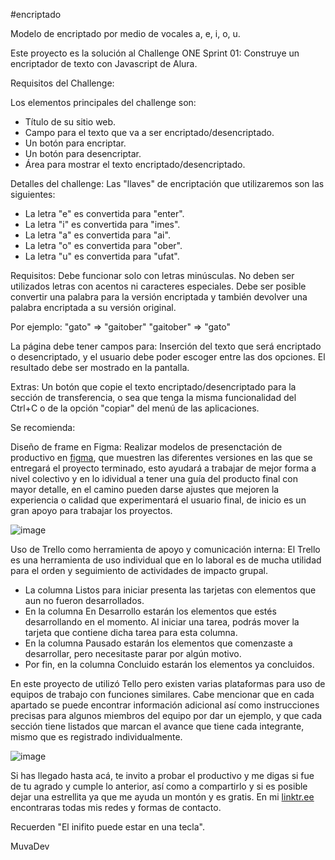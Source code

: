 #encriptado

Modelo de encriptado por medio de vocales a, e, i, o, u. 

Este proyecto es la solución al Challenge ONE Sprint 01: Construye un encriptador de texto con Javascript de Alura.

Requisitos del Challenge: 

Los elementos principales del challenge son:
- Título de su sitio web.
- Campo para el texto que va a ser encriptado/desencriptado.
- Un botón para encriptar.
- Un botón para desencriptar.
- Área para mostrar el texto encriptado/desencriptado.

Detalles del challenge: 
Las "llaves" de encriptación que utilizaremos son las siguientes:

- La letra "e" es convertida para "enter".
- La letra "i" es convertida para "imes".
- La letra "a" es convertida para "ai".
- La letra "o" es convertida para "ober".
- La letra "u" es convertida para "ufat".

Requisitos:
Debe funcionar solo con letras minúsculas.
No deben ser utilizados letras con acentos ni caracteres especiales.
Debe ser posible convertir una palabra para la versión encriptada y también devolver una palabra encriptada a su versión original.

Por ejemplo:
"gato" => "gaitober"
"gaitober" => "gato"

La página debe tener campos para:
Inserción del texto que será encriptado o desencriptado, y el usuario debe poder escoger entre las dos opciones.
El resultado debe ser mostrado en la pantalla.

Extras:
Un botón que copie el texto encriptado/desencriptado para la sección de transferencia, o sea que tenga la misma funcionalidad del Ctrl+C o de la opción "copiar" del menú de las aplicaciones.


Se recomienda:

Diseño de frame en Figma:
Realizar modelos de presenctación de productivo en [figma](https://www.figma.com), que muestren las diferentes versiones en las que se entregará el proyecto terminado, esto ayudará a trabajar de mejor forma a nivel colectivo y en lo idividual a tener una guía del producto final con mayor detalle, en el camino pueden darse ajustes que mejoren la experiencia o calidad que experimentará el usuario final, de inicio es un gran apoyo para trabajar los proyectos. 

![image](https://github.com/muvadev/encriptado/assets/157439548/f5c96baa-6397-45e1-a1f0-3dd8f342ae97)


Uso de Trello como herramienta de apoyo y comunicación interna:
El Trello es una herramienta de uso individual que en lo laboral es de mucha utilidad para el orden y seguimiento de actividades de impacto grupal.
- La columna Listos para iniciar presenta las tarjetas con elementos que aun no fueron desarrollados.
- En la columna En Desarrollo estarán los elementos que estés desarrollando en el momento. Al iniciar una tarea, podrás mover la tarjeta que contiene dicha tarea para esta columna.
- En la columna Pausado estarán los elementos que comenzaste a desarrollar, pero necesitaste parar por algún motivo.
- Por fin, en la columna Concluido estarán los elementos ya concluidos.
  
En este proyecto de utilizó Tello pero existen varias plataformas para uso de equipos de trabajo con funciones similares. Cabe mencionar que en cada apartado se puede encontrar información adicional así como instrucciones precisas para algunos miembros del equipo por dar un ejemplo, y que cada sección tiene listados que marcan el avance que tiene cada integrante, mismo que es registrado individualmente. 

![image](https://github.com/muvadev/encriptado/assets/157439548/e1947212-b430-4f61-9182-4f03d90902ef)


Si has llegado hasta acá, te invito a probar el productivo y me digas si fue de tu agrado y cumple lo anterior, así como a compartirlo y si es posible dejar una estrellita ya que me ayuda un montón y es gratis. 
En mi [linktr.ee](https://linktr.ee/muvadev) encontraras todas mis redes y formas de contacto. 


Recuerden "El inifito puede estar en una tecla". 

MuvaDev
